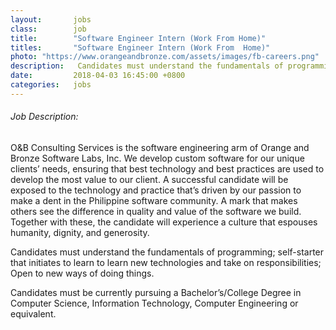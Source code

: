 ```yaml
---
layout:       jobs
class:        job
title:        "Software Engineer Intern (Work From Home)"
titles:       "Software Engineer Intern (Work From  Home)"
photo: "https://www.orangeandbronze.com/assets/images/fb-careers.png"
description:   Candidates must understand the fundamentals of programming; self-starter that initiates to learn to learn new technologies and take on responsibilities
date:         2018-04-03 16:45:00 +0800
categories:   jobs
---
```

<!-- Do not leave new lines after each element. Elements after new lines will not be rendered. -->
<h6 class="-dark">Job Description:</h6>
<p>
  O&B Consulting Services is the software engineering arm of Orange and Bronze Software Labs, Inc. We develop custom software for our unique clients’ needs, ensuring that best technology and best practices are used to develop the most value to our client. A successful candidate will be exposed to the technology and practice that’s driven by our passion to make a dent in the Philippine software community. A mark that makes others see the difference in quality and value of the software we build. Together with these, the candidate will experience a culture that espouses humanity, dignity, and generosity.
</p>
<p>
  Candidates must understand the fundamentals of programming; self-starter that initiates to learn to learn new technologies and take on responsibilities; Open to new ways of doing things.
</p>
<p>
  Candidates must be currently pursuing a Bachelor’s/College Degree in Computer Science, Information Technology, Computer Engineering or equivalent.
</p>